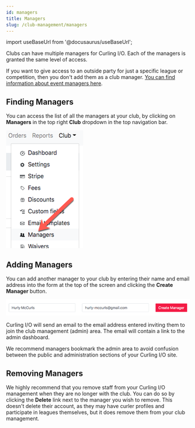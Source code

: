 ```yaml
---
id: managers
title: Managers
slug: /club-management/managers
---
```

import useBaseUrl from '@docusaurus/useBaseUrl';

Clubs can have multiple managers for Curling I/O.
Each of the managers is granted the same level of access.

If you want to give access to an outside party for just a specific league or competition, then you don't add them as a club manager.
[You can find information about event managers here](/docs/event-management/event-managers).


## Finding Managers

You can access the list of all the managers at your club, by clicking on **Managers** in the top right **Club** dropdown in the top navigation bar.

![Curlers Navigation](/img/docs/club-management/managers/navigation.png)


## Adding Managers

You can add another manager to your club by entering their name and email address into the form at the top of the screen and clicking the **Create Manager** button.

![Curlers Navigation](/img/docs/club-management/managers/create-manager.png)

Curling I/O will send an email to the email address entered inviting them to join the club management (admin) area.
The email will contain a link to the admin dashboard.

We recommend managers bookmark the admin area to avoid confusion between the public and administration sections of your Curling I/O site.


## Removing Managers

We highly recommend that you remove staff from your Curling I/O management when they are no longer with the club.
You can do so by clicking the **Delete** link next to the manager you wish to remove.
This doesn't delete their account, as they may have curler profiles and participate in leagues themselves, but it does remove them from your club management.
